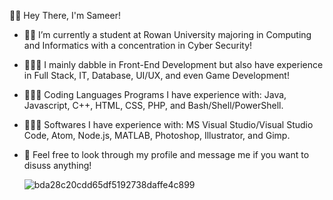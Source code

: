 
👋🏽 Hey There, I'm Sameer!

* ✍🏽 I’m currently a student at Rowan University majoring in Computing and Informatics with a concentration in Cyber Security!

* 🧑🏽‍🔧 I mainly dabble in Front-End Development but also have experience in Full Stack, IT, Database, UI/UX, and even Game Development!

* 👨🏽‍💻 Coding Languages Programs I have experience with: Java, Javascript, C++, HTML, CSS, PHP, and Bash/Shell/PowerShell.

* 👨🏽‍🏫 Softwares I have experience with: MS Visual Studio/Visual Studio Code, Atom, Node.js, MATLAB, Photoshop, Illustrator, and Gimp.

* 💬 Feel free to look through my profile and message me if you want to disuss anything!



   ![bda28c20cdd65df5192738daffe4c899](https://user-images.githubusercontent.com/51979703/141211788-8c24d7b5-3a3a-4dc4-b48e-b17e1fed5459.gif)

